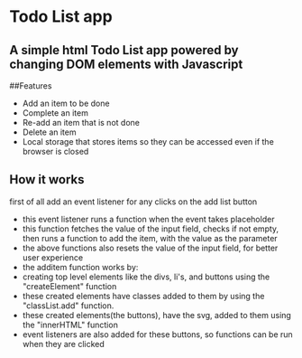 # Todo List app
## A simple html Todo List app powered by changing DOM elements with Javascript

##Features
 - Add an item to be done
 - Complete an item
 - Re-add an item that is not done
 - Delete an item
 - Local storage that stores items so they can be accessed even if the browser is closed
 
## How it works
 first of all add an event listener for any clicks on the add list button
 - this event listener runs a function when the event takes placeholder
 - this function fetches the value of the input field, checks if not empty, then runs a function to add the item, with the value as the parameter
 - the above functions also resets the value of the input field, for better user experience
 - the additem function works by:
  - creating top level elements like the divs, li's, and buttons using the "createElement" function
  - these created elements have classes added to them by using the "classList.add" function.
  - these created elements(the buttons), have the svg, added to them using the "innerHTML" function
  - event listeners are also added for these buttons, so functions can be run when they are clicked
